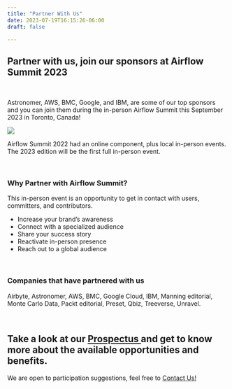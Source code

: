 ```yaml
---
title: "Partner With Us"
date: 2023-07-19T16:15:26-06:00
draft: false

---
```


## Partner with us, join our sponsors at Airflow Summit 2023

<br>

Astronomer, AWS, BMC, Google, and IBM, are some of our top sponsors and you can join them during the in-person Airflow Summit this September 2023 in Toronto, Canada!

<img src="/images/As-numbers.png" class="img-fluid mx-auto d-block">
<br>


Airflow Summit 2022 had an online component, plus local in-person events. The 2023 edition will be the first full in-person event.

<br>

### Why Partner with Airflow Summit?

This in-person event is an opportunity to get in contact with users, committers, and contributors.

 * Increase your brand’s awareness 
 * Connect with a specialized audience 
 * Share your success story 
 * Reactivate in-person presence 
 * Reach out to a global audience 


<br>

### Companies that have partnered with us

Airbyte, Astronomer, AWS, BMC, Google Cloud, IBM, Manning editorial, Monte Carlo Data, Packt editorial, Preset, Qbiz, Treeverse, Unravel.

<br>

<div class="text-center">
<h2>Take a look at our <a href="/docs/AirflowSummit2023-Prospectus.pdf" target="_blank">Prospectus </a>and get to know more about the available opportunities and benefits.</h2>

We are open to participation suggestions, feel free to [Contact Us!](mailto:info@airflowsummit.org)

</div>